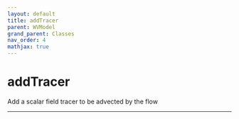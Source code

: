 ```yaml
---
layout: default
title: addTracer
parent: WVModel
grand_parent: Classes
nav_order: 4
mathjax: true
---
```


#  addTracer

Add a scalar field tracer to be advected by the flow


---

